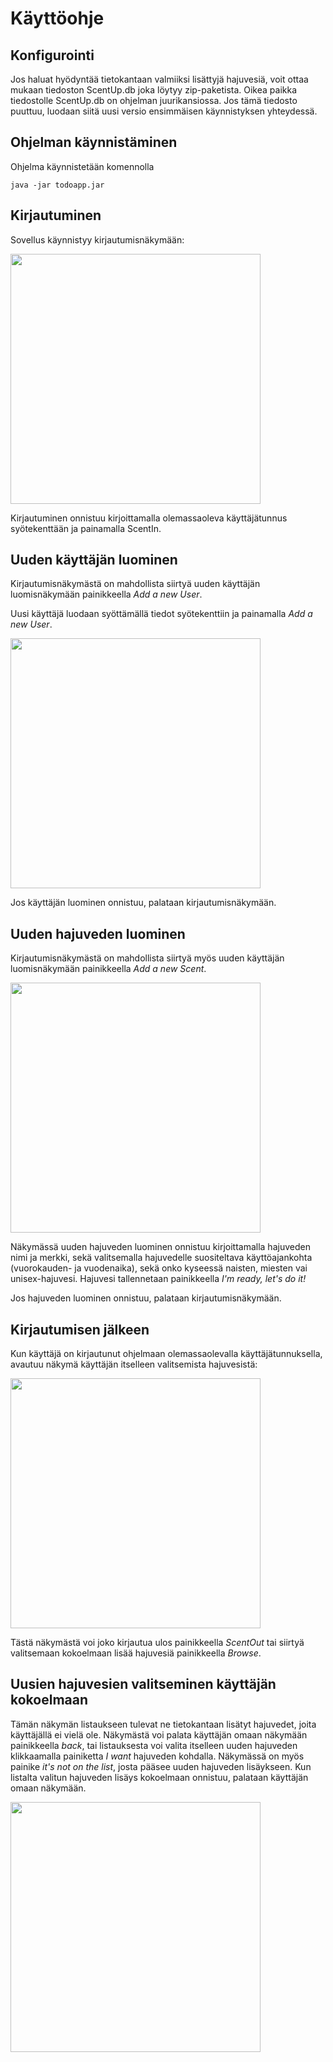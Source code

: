 # Käyttöohje


## Konfigurointi

Jos haluat hyödyntää tietokantaan valmiiksi lisättyjä hajuvesiä, voit ottaa mukaan tiedoston ScentUp.db joka löytyy zip-paketista. 
Oikea paikka tiedostolle ScentUp.db on ohjelman juurikansiossa. Jos tämä tiedosto puuttuu, luodaan siitä uusi versio ensimmäisen käynnistyksen yhteydessä.

## Ohjelman käynnistäminen

Ohjelma käynnistetään komennolla 

```
java -jar todoapp.jar
```

## Kirjautuminen

Sovellus käynnistyy kirjautumisnäkymään:

<img src="https://github.com/apndx/otm-harjoitustyo/blob/master/dokumentointi/kirjautumisnakyma.jpg" width="400">

Kirjautuminen onnistuu kirjoittamalla olemassaoleva käyttäjätunnus syötekenttään ja painamalla ScentIn.

## Uuden käyttäjän luominen

Kirjautumisnäkymästä on mahdollista siirtyä uuden käyttäjän luomisnäkymään painikkeella _Add a new User_.

Uusi käyttäjä luodaan syöttämällä tiedot syötekenttiin ja painamalla _Add a new User_.

<img src="https://github.com/apndx/otm-harjoitustyo/blob/master/dokumentointi/uusikayttaja.jpg" width="400">

Jos käyttäjän luominen onnistuu, palataan kirjautumisnäkymään.

## Uuden hajuveden luominen

Kirjautumisnäkymästä on mahdollista siirtyä myös uuden käyttäjän luomisnäkymään painikkeella _Add a new Scent_.

<img src="https://github.com/apndx/otm-harjoitustyo/blob/master/dokumentointi/createscent.jpg" width="400">

Näkymässä uuden hajuveden luominen onnistuu kirjoittamalla hajuveden nimi ja merkki, sekä valitsemalla hajuvedelle suositeltava käyttöajankohta (vuorokauden- ja vuodenaika), sekä onko kyseessä naisten, miesten vai unisex-hajuvesi. Hajuvesi tallennetaan painikkeella _I'm ready, let's do it!_

Jos hajuveden luominen onnistuu, palataan kirjautumisnäkymään.

## Kirjautumisen jälkeen

Kun käyttäjä on kirjautunut ohjelmaan olemassaolevalla käyttäjätunnuksella, avautuu näkymä käyttäjän itselleen valitsemista hajuvesistä:

<img src="https://github.com/apndx/otm-harjoitustyo/blob/master/dokumentointi/loggedin.jpg" width="400">

Tästä näkymästä voi joko kirjautua ulos painikkeella _ScentOut_ tai siirtyä valitsemaan kokoelmaan lisää hajuvesiä painikkeella _Browse_.

## Uusien hajuvesien valitseminen käyttäjän kokoelmaan

Tämän näkymän listaukseen tulevat ne tietokantaan lisätyt hajuvedet, joita käyttäjällä ei vielä ole. Näkymästä voi palata käyttäjän omaan näkymään painikkeella  _back_, tai listauksesta voi valita itselleen uuden hajuveden klikkaamalla painiketta _I want_ hajuveden kohdalla. Näkymässä on myös painike _it's not on the list_, josta pääsee uuden hajuveden lisäykseen. Kun listalta valitun hajuveden lisäys kokoelmaan onnistuu, palataan käyttäjän omaan näkymään. 

<img src="https://github.com/apndx/otm-harjoitustyo/blob/master/dokumentointi/browse.jpg" width="400">

